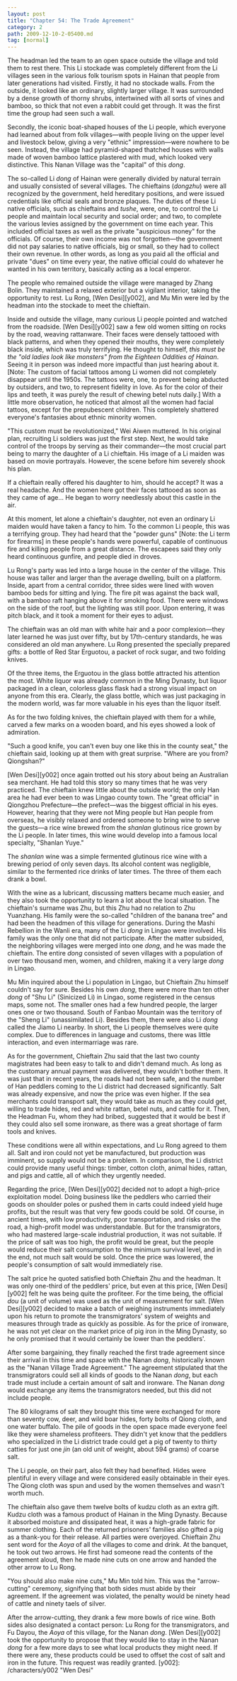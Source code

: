 ```yaml
---
layout: post
title: "Chapter 54: The Trade Agreement"
category: 2
path: 2009-12-10-2-05400.md
tag: [normal]
---
```


The headman led the team to an open space outside the village and told them to rest there. This Li stockade was completely different from the Li villages seen in the various folk tourism spots in Hainan that people from later generations had visited. Firstly, it had no stockade walls. From the outside, it looked like an ordinary, slightly larger village. It was surrounded by a dense growth of thorny shrubs, intertwined with all sorts of vines and bamboo, so thick that not even a rabbit could get through. It was the first time the group had seen such a wall.

Secondly, the iconic boat-shaped houses of the Li people, which everyone had learned about from folk villages—with people living on the upper level and livestock below, giving a very "ethnic" impression—were nowhere to be seen. Instead, the village had pyramid-shaped thatched houses with walls made of woven bamboo lattice plastered with mud, which looked very distinctive. This Nanan Village was the "capital" of this *dong*.

The so-called Li *dong* of Hainan were generally divided by natural terrain and usually consisted of several villages. The chieftains (*dongzhu*) were all recognized by the government, held hereditary positions, and were issued credentials like official seals and bronze plaques. The duties of these Li native officials, such as chieftains and *tushe*, were, one, to control the Li people and maintain local security and social order; and two, to complete the various levies assigned by the government on time each year. This included official taxes as well as the private "auspicious money" for the officials. Of course, their own income was not forgotten—the government did not pay salaries to native officials, big or small, so they had to collect their own revenue. In other words, as long as you paid all the official and private "dues" on time every year, the native official could do whatever he wanted in his own territory, basically acting as a local emperor.

The people who remained outside the village were managed by Zhang Bolin. They maintained a relaxed exterior but a vigilant interior, taking the opportunity to rest. Lu Rong, [Wen Desi][y002], and Mu Min were led by the headman into the stockade to meet the chieftain.

Inside and outside the village, many curious Li people pointed and watched from the roadside. [Wen Desi][y002] saw a few old women sitting on rocks by the road, weaving rattanware. Their faces were densely tattooed with black patterns, and when they opened their mouths, they were completely black inside, which was truly terrifying. He thought to himself, *this must be the "old ladies look like monsters" from the Eighteen Oddities of Hainan*. Seeing it in person was indeed more impactful than just hearing about it. [Note: The custom of facial tattoos among Li women did not completely disappear until the 1950s. The tattoos were, one, to prevent being abducted by outsiders, and two, to represent fidelity in love. As for the color of their lips and teeth, it was purely the result of chewing betel nuts daily.] With a little more observation, he noticed that almost all the women had facial tattoos, except for the prepubescent children. This completely shattered everyone's fantasies about ethnic minority women.

"This custom must be revolutionized," Wei Aiwen muttered. In his original plan, recruiting Li soldiers was just the first step. Next, he would take control of the troops by serving as their commander—the most crucial part being to marry the daughter of a Li chieftain. His image of a Li maiden was based on movie portrayals. However, the scene before him severely shook his plan.

If a chieftain really offered his daughter to him, should he accept? It was a real headache. And the women here got their faces tattooed as soon as they came of age... He began to worry needlessly about this castle in the air.

At this moment, let alone a chieftain's daughter, not even an ordinary Li maiden would have taken a fancy to him. To the common Li people, this was a terrifying group. They had heard that the "powder guns" [Note: the Li term for firearms] in these people's hands were powerful, capable of continuous fire and killing people from a great distance. The escapees said they only heard continuous gunfire, and people died in droves.

Lu Rong's party was led into a large house in the center of the village. This house was taller and larger than the average dwelling, built on a platform. Inside, apart from a central corridor, three sides were lined with woven bamboo beds for sitting and lying. The fire pit was against the back wall, with a bamboo raft hanging above it for smoking food. There were windows on the side of the roof, but the lighting was still poor. Upon entering, it was pitch black, and it took a moment for their eyes to adjust.

The chieftain was an old man with white hair and a poor complexion—they later learned he was just over fifty, but by 17th-century standards, he was considered an old man anywhere. Lu Rong presented the specially prepared gifts: a bottle of Red Star Erguotou, a packet of rock sugar, and two folding knives.

Of the three items, the Erguotou in the glass bottle attracted his attention the most. White liquor was already common in the Ming Dynasty, but liquor packaged in a clean, colorless glass flask had a strong visual impact on anyone from this era. Clearly, the glass bottle, which was just packaging in the modern world, was far more valuable in his eyes than the liquor itself.

As for the two folding knives, the chieftain played with them for a while, carved a few marks on a wooden board, and his eyes showed a look of admiration.

"Such a good knife, you can't even buy one like this in the county seat," the chieftain said, looking up at them with great surprise. "Where are you from? Qiongshan?"

[Wen Desi][y002] once again trotted out his story about being an Australian sea merchant. He had told this story so many times that he was very practiced. The chieftain knew little about the outside world; the only Han area he had ever been to was Lingao county town. The "great official" in Qiongzhou Prefecture—the prefect—was the biggest official in his eyes. However, hearing that they were not Ming people but Han people from overseas, he visibly relaxed and ordered someone to bring wine to serve the guests—a rice wine brewed from the *shanlan* glutinous rice grown by the Li people. In later times, this wine would develop into a famous local specialty, "Shanlan Yuye."

The *shanlan* wine was a simple fermented glutinous rice wine with a brewing period of only seven days. Its alcohol content was negligible, similar to the fermented rice drinks of later times. The three of them each drank a bowl.

With the wine as a lubricant, discussing matters became much easier, and they also took the opportunity to learn a lot about the local situation. The chieftain's surname was Zhu, but this Zhu had no relation to Zhu Yuanzhang. His family were the so-called "children of the banana tree" and had been the headmen of this village for generations. During the Mashi Rebellion in the Wanli era, many of the Li *dong* in Lingao were involved. His family was the only one that did not participate. After the matter subsided, the neighboring villages were merged into one *dong*, and he was made the chieftain. The entire *dong* consisted of seven villages with a population of over two thousand men, women, and children, making it a very large *dong* in Lingao.

Mu Min inquired about the Li population in Lingao, but Chieftain Zhu himself couldn't say for sure. Besides his own *dong*, there were more than ten other *dong* of "Shu Li" (Sinicized Li) in Lingao, some registered in the census maps, some not. The smaller ones had a few hundred people, the larger ones one or two thousand. South of Fanbao Mountain was the territory of the "Sheng Li" (unassimilated Li). Besides them, there were also Li *dong* called the Jiamo Li nearby. In short, the Li people themselves were quite complex. Due to differences in language and customs, there was little interaction, and even intermarriage was rare.

As for the government, Chieftain Zhu said that the last two county magistrates had been easy to talk to and didn't demand much. As long as the customary annual payment was delivered, they wouldn't bother them. It was just that in recent years, the roads had not been safe, and the number of Han peddlers coming to the Li district had decreased significantly. Salt was already expensive, and now the price was even higher. If the sea merchants could transport salt, they would take as much as they could get, willing to trade hides, red and white rattan, betel nuts, and cattle for it. Then, the Headman Fu, whom they had bribed, suggested that it would be best if they could also sell some ironware, as there was a great shortage of farm tools and knives.

These conditions were all within expectations, and Lu Rong agreed to them all. Salt and iron could not yet be manufactured, but production was imminent, so supply would not be a problem. In comparison, the Li district could provide many useful things: timber, cotton cloth, animal hides, rattan, and pigs and cattle, all of which they urgently needed.

Regarding the price, [Wen Desi][y002] decided not to adopt a high-price exploitation model. Doing business like the peddlers who carried their goods on shoulder poles or pushed them in carts could indeed yield huge profits, but the result was that very few goods could be sold. Of course, in ancient times, with low productivity, poor transportation, and risks on the road, a high-profit model was understandable. But for the transmigrators, who had mastered large-scale industrial production, it was not suitable. If the price of salt was too high, the profit would be great, but the people would reduce their salt consumption to the minimum survival level, and in the end, not much salt would be sold. Once the price was lowered, the people's consumption of salt would immediately rise.

The salt price he quoted satisfied both Chieftain Zhu and the headman. It was only one-third of the peddlers' price, but even at this price, [Wen Desi][y002] felt he was being quite the profiteer. For the time being, the official *dou* (a unit of volume) was used as the unit of measurement for salt. [Wen Desi][y002] decided to make a batch of weighing instruments immediately upon his return to promote the transmigrators' system of weights and measures through trade as quickly as possible. As for the price of ironware, he was not yet clear on the market price of pig iron in the Ming Dynasty, so he only promised that it would certainly be lower than the peddlers'.

After some bargaining, they finally reached the first trade agreement since their arrival in this time and space with the Nanan *dong*, historically known as the "Nanan Village Trade Agreement." The agreement stipulated that the transmigrators could sell all kinds of goods to the Nanan *dong*, but each trade must include a certain amount of salt and ironware. The Nanan *dong* would exchange any items the transmigrators needed, but this did not include people.

The 80 kilograms of salt they brought this time were exchanged for more than seventy cow, deer, and wild boar hides, forty bolts of Qiong cloth, and one water buffalo. The pile of goods in the open space made everyone feel like they were shameless profiteers. They didn't yet know that the peddlers who specialized in the Li district trade could get a pig of twenty to thirty catties for just one *jin* (an old unit of weight, about 594 grams) of coarse salt.

The Li people, on their part, also felt they had benefited. Hides were plentiful in every village and were considered easily obtainable in their eyes. The Qiong cloth was spun and used by the women themselves and wasn't worth much.

The chieftain also gave them twelve bolts of kudzu cloth as an extra gift. Kudzu cloth was a famous product of Hainan in the Ming Dynasty. Because it absorbed moisture and dissipated heat, it was a high-grade fabric for summer clothing. Each of the returned prisoners' families also gifted a pig as a thank-you for their release. All parties were overjoyed. Chieftain Zhu sent word for the *Aoya* of all the villages to come and drink. At the banquet, he took out two arrows. He first had someone read the contents of the agreement aloud, then he made nine cuts on one arrow and handed the other arrow to Lu Rong.

"You should also make nine cuts," Mu Min told him. This was the "arrow-cutting" ceremony, signifying that both sides must abide by their agreement. If the agreement was violated, the penalty would be ninety head of cattle and ninety taels of silver.

After the arrow-cutting, they drank a few more bowls of rice wine. Both sides also designated a contact person: Lu Rong for the transmigrators, and Fu Dayou, the *Aoya* of this village, for the Nanan *dong*. [Wen Desi][y002] took the opportunity to propose that they would like to stay in the Nanan *dong* for a few more days to see what local products they might need. If there were any, these products could be used to offset the cost of salt and iron in the future. This request was readily granted.
[y002]: /characters/y002 "Wen Desi"